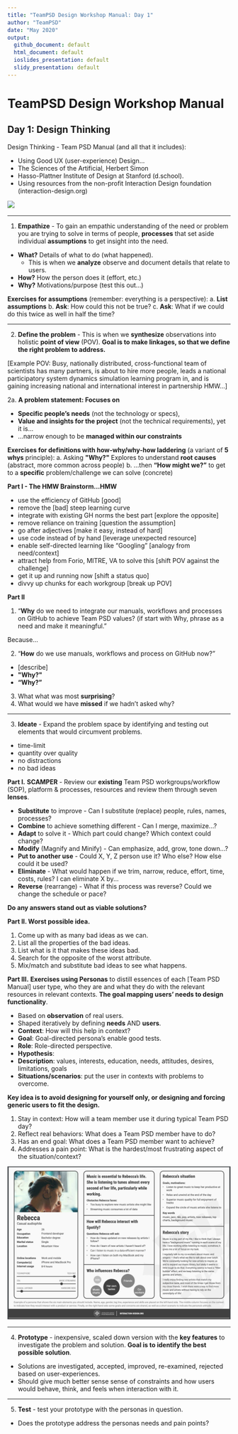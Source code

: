 ```yaml
---
title: "TeamPSD Design Workshop Manual: Day 1"
author: "TeamPSD"
date: "May 2020"
output:
  github_document: default
  html_document: default
  ioslides_presentation: default
  slidy_presentation: default
---
```

# TeamPSD Design Workshop Manual
## Day 1: Design Thinking
Design Thinking - Team PSD Manual (and all that it includes):
- Using Good UX (user-experience) Design...
- The Sciences of the Artificial, Herbert Simon
- Hasso-Plattner Institute of Design at Stanford (d.school).
- Using resources from the non-profit Interaction Design foundation (interaction-design.org)

[<img src = "https://raw.githubusercontent.com/lzim/teampsd/master/resources/design/design_workshop_manual/design_thinking.png">](#DontLink)

---------

1. **Empathize** - To gain an empathic understanding of the need or problem you are trying to solve in terms of people, **processes** that set aside individual **assumptions** to get insight into the need.
- **What?** Details of what to do (what happened).
   - This is when we **analyze** observe and document details that relate to
users.
- **How?** How the person does it (effort, etc.)
- **Why?** Motivations/purpose (test this out...)

**Exercises for assumptions** (remember: everything is a perspective):
a. **List assumptions**
b. **Ask**: How could this not be true?
c. **Ask**: What if we could do this twice as well in half the time?

---------

2. **Define the problem** - This is when we **synthesize** observations into holistic **point of view** (POV). **Goal is to make linkages, so that we define the right problem to address.**

[Example POV: Busy, nationally distributed, cross-functional team of scientists has many partners, is about to hire more people, leads a national participatory system dynamics simulation learning program in, and is gaining increasing national and international interest in partnership HMW...]

2a.	**A problem statement: Focuses on**
- **Specific peopleʼs needs** (not the technology or specs),
- **Value and insights for the project** (not the technical requirements), yet it is...
- ...narrow enough to be **managed within our constraints**

**Exercises for definitions with how-why/why-how laddering** (a variant of **5 whys** principle):
a. Asking **"Why?"** Explores to understand **root causes** (abstract, more common across people)
b. ...then **“How might we?”** to get to a **specific** problem/challenge we can solve (concrete)

**Part I - The HMW Brainstorm...HMW**
- use the efficiency of GitHub [good]
- remove the [bad] steep learning curve
- integrate with existing GH norms the best part [explore the opposite]
- remove reliance on training [question the assumption]
- go after adjectives [make it easy, instead of hard]
- use code instead of by hand [leverage unexpected resource]
- enable self-directed learning like “Googling” [analogy from need/context]
- attract help from Forio, MITRE, VA to solve this [shift POV against the challenge]
- get it up and running now [shift a status quo]
- divvy up chunks for each workgroup [break up POV]
 
**Part II**
1. “**Why** do we need to integrate our manuals, workflows and processes on GitHub to achieve Team PSD values? (if start with Why, phrase as a need and make it meaningful.”

Because...

2. “**How** do we use manuals, workflows and process on GitHub now?”
- [describe]
- **"Why?"**
- **“Why?”**
3. What what was most **surprising**?
4. What would we have **missed** if we hadnʼt asked why?

---------

3. **Ideate** - Expand the problem space by identifying and testing out elements that would circumvent problems.
- time-limit
- quantity over quality
- no distractions
- no bad ideas

**Part I.**
**SCAMPER** - Review our **existing** Team PSD workgroups/workflow (SOP), platform & processes, resources and review them through seven **lenses**.
- **Substitute** to improve - Can I substitute (replace) people, rules, names, processes?
- **Combine** to achieve something different - Can I merge, maximize...?
- **Adapt** to solve it - Which part could change? Which context could change?
- **Modify** (Magnify and Minify) - Can emphasize, add, grow, tone down...?
- **Put to another use** - Could X, Y, Z person use it? Who else? How else could it be used?
- **Eliminate** - What would happen if we trim, narrow, reduce, effort, time, costs, rules? I can eliminate X by...
- **Reverse** (rearrange) - What if this process was reverse? Could we change the schedule or pace?

**Do any answers stand out as viable solutions?**

**Part II.
Worst possible idea.**
1. Come up with as many bad ideas as we can.
2. List all the properties of the bad ideas.
3. List what is it that makes these ideas bad.
4. Search for the opposite of the worst attribute.
5. Mix/match and substitute bad ideas to see what happens.

**Part III.**
**Exercises using Personas** to distill essences of each [Team PSD Manual] user type, who they are and what they do with the relevant resources in relevant contexts. **The goal mapping usersʼ needs to design functionality**.
- Based on **observation** of real users.
- Shaped iteratively by defining **needs** AND **users**.
- **Context**: How will this help in context?
- **Goal**: Goal-directed personaʼs enable good tests.
- **Role**: Role-directed perspective.
- **Hypothesis**:
- **Description**: values, interests, education, needs, attitudes, desires, limitations, goals
- **Situations/scenarios**: put the user in contexts with problems to overcome.

**Key idea is to avoid designing for yourself only, or designing and forcing generic users to fit the design.**

1. Stay in context: How will a team member use it during typical Team PSD day?
2. Reflect real behaviors: What does a Team PSD member have to do?
3. Has an end goal: What does a Team PSD member want to achieve?
4. Addresses a pain point: What is the hardest/most frustrating aspect of the situation/context?

[<img src = "https://raw.githubusercontent.com/lzim/teampsd/master/resources/design/design_workshop_manual/persona_example.png">](#DontLink)

---------

4. **Prototype** - inexpensive, scaled down version with the **key features** to investigate the problem and solution. **Goal is to identify the best possible solution**.
- Solutions are investigated, accepted, improved, re-examined, rejected based on user-experiences.
- Should give much better sense sense of constraints and how users would behave, think, and feels when interaction with it.

---------
5. **Test** - test your prototype with the personas in question.
- Does the prototype address the personas needs and pain points?
